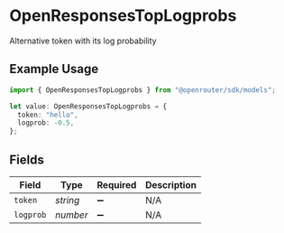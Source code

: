 # OpenResponsesTopLogprobs

Alternative token with its log probability

## Example Usage

```typescript
import { OpenResponsesTopLogprobs } from "@openrouter/sdk/models";

let value: OpenResponsesTopLogprobs = {
  token: "hello",
  logprob: -0.5,
};
```

## Fields

| Field              | Type               | Required           | Description        |
| ------------------ | ------------------ | ------------------ | ------------------ |
| `token`            | *string*           | :heavy_minus_sign: | N/A                |
| `logprob`          | *number*           | :heavy_minus_sign: | N/A                |